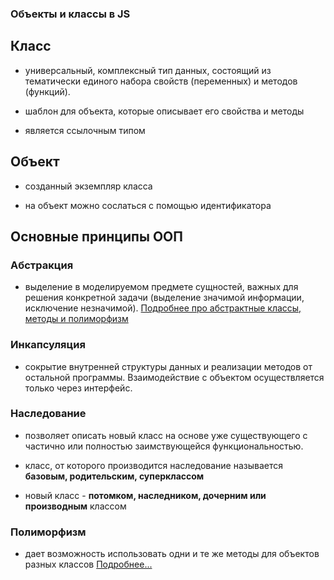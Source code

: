 ### Объекты и классы в JS

## Класс

- универсальный, комплексный тип данных, состоящий из тематически единого набора свойств (переменных) и методов (функций).

- шаблон для объекта, которые описывает его свойства и методы

- является ссылочным типом

## Объект

- созданный экземпляр класса

- на объект можно сослаться с помощью идентификатора

## Основные принципы ООП

### Абстракция

- выделение в моделируемом предмете сущностей, важных для решения конкретной задачи (выделение значимой информации, исключение незначимой).
  [Подробнее про абстрактные классы, методы и полиморфизм](https://habr.com/ru/articles/37576/)

### Инкапсуляция

- сокрытие внутренней структуры данных и реализации методов от остальной программы. Взаимодействие с объектом осуществляется только через интерфейс.

### Наследование

- позволяет описать новый класс на основе уже существующего с частично или полностью заимствующейся функциональностью.

- класс, от которого производится наследование называется **базовым, родительским, суперклассом**

- новый класс - **потомком, наследником, дочерним или производным** классом

### Полиморфизм

- дает возможность использовать одни и те же методы для объектов разных классов
  [Подробнее...](https://skillbox.ru/media/code/prostymi-slovami-o-polimorfizme-5-chast-gayda-po-oop/)
